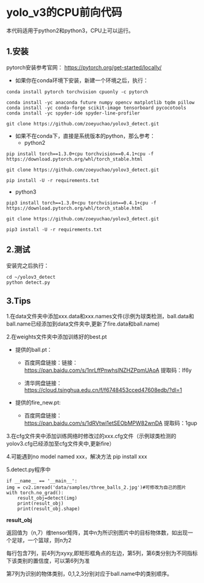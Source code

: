 # yolo_v3的**CPU**前向代码

本代码适用于python2和python3，CPU上可以运行。

## 1.安装

pytorch安装参考官网： https://pytorch.org/get-started/locally/ 

- 如果你在conda环境下安装，新建一个环境之后，执行：

```
conda install pytorch torchvision cpuonly -c pytorch

conda install -yc anaconda future numpy opencv matplotlib tqdm pillow
conda install -yc conda-forge scikit-image tensorboard pycocotools
conda install -yc spyder-ide spyder-line-profiler

git clone https://github.com/zoeyuchao/yolov3_detect.git
```

- 如果不在conda下，直接是系统版本的python，那么参考：
  - python2

```
pip install torch==1.3.0+cpu torchvision==0.4.1+cpu -f https://download.pytorch.org/whl/torch_stable.html

git clone https://github.com/zoeyuchao/yolov3_detect.git

pip install -U -r requirements.txt
```
  -   python3

```
pip3 install torch==1.3.0+cpu torchvision==0.4.1+cpu -f https://download.pytorch.org/whl/torch_stable.html

git clone https://github.com/zoeyuchao/yolov3_detect.git

pip3 install -U -r requirements.txt
```

## 2.测试

安装完之后执行：

```
cd ~/yolov3_detect
python detect.py
```

## 3.Tips

1.在data文件夹中添加xxx.data和xxx.names文件(示例为球类检测，ball.data和ball.name已经添加到data文件夹中,更新了fire.data和ball.name)

2.在weights文件夹中添加训练好的best.pt

  - 提供的ball.pt：

    - 百度网盘链接：链接：https://pan.baidu.com/s/1nrLffPnwhslNZHZPpmUAoA  提取码：lf6y 

    - 清华网盘链接：https://cloud.tsinghua.edu.cn/f/f6748453cced47608edb/?dl=1
  
  - 提供的fire_new.pt:
  
    - 百度网盘链接：https://pan.baidu.com/s/1dRVtwi1etSEObMPW82wnDA 提取码：1gup

3.在cfg文件夹中添加训练网络时修改过的xxx.cfg文件（示例球类检测的yolov3.cfg已经添加至cfg文件夹中,更新fire）

4.可能遇到no model named xxx，解决方法 pip install xxx

5.detect.py程序中

    if __name__ == '__main__':
    img = cv2.imread('data/samples/three_balls_2.jpg')#可修改为自己的图片
    with torch.no_grad():
     	result_obj=detect(img)
     	print(result_obj)
     	print(result_obj.shape)

**result_obj**

返回值为（n,7）维tensor矩阵，其中n为所识别图片中的目标物体数，如出现一个足球，一个篮球，则n为2

每行包含7列，前4列为xyxy,即矩形框角点的左边，第5列，第6类分别为不同指标下该类别的置信度，可以第6列为准

第7列为识别的物体类别，0,1,2,3分别对应于ball.name中的类别顺序。
